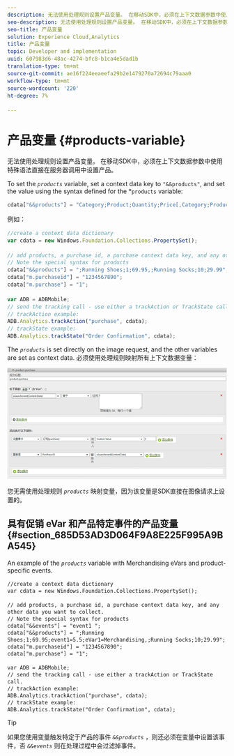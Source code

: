 ```yaml
---
description: 无法使用处理规则设置产品变量。 在移动SDK中，必须在上下文数据参数中使用特殊语法直接在服务器调用中设置产品。
seo-description: 无法使用处理规则设置产品变量。 在移动SDK中，必须在上下文数据参数中使用特殊语法直接在服务器调用中设置产品。
seo-title: 产品变量
solution: Experience Cloud,Analytics
title: 产品变量
topic: Developer and implementation
uuid: 607983d6-48ac-4274-bfc8-b1ca4e5dad1b
translation-type: tm+mt
source-git-commit: ae16f224eeaeefa29b2e1479270a72694c79aaa0
workflow-type: tm+mt
source-wordcount: '220'
ht-degree: 7%

---
```



# 产品变量 {#products-variable}

无法使用处理规则设置产品变量。 在移动SDK中，必须在上下文数据参数中使用特殊语法直接在服务器调用中设置产品。

To set the *`products`* variable, set a context data key to `"&&products"`, and set the value using the syntax defined for the *`products` variable:

```js
cdata["&&products"] = "Category;Product;Quantity;Price[,Category;Product;Quantity;Price]";
```

例如：

```js
//create a context data dictionary 
var cdata = new Windows.Foundation.Collections.PropertySet(); 
 
// add products, a purchase id, a purchase context data key, and any other data you want to collect. 
// Note the special syntax for products 
cdata["&&products"] = ";Running Shoes;1;69.95,;Running Socks;10;29.99"; 
cdata["m.purchaseid"] = "1234567890"; 
cdata["m.purchase"] = "1"; 
 
var ADB = ADBMobile; 
// send the tracking call - use either a trackAction or TrackState call. 
// trackAction example: 
ADB.Analytics.trackAction("purchase", cdata); 
// trackState example: 
ADB.Analytics.trackState("Order Confirmation", cdata);
```

The *`products`* is set directly on the image request, and the other variables are set as context data. 必须使用处理规则映射所有上下文数据变量：

![](assets/products-procrules.png)

您无需使用处理规则 *`products`* 映射变量，因为该变量是SDK直接在图像请求上设置的。

## 具有促销 eVar 和产品特定事件的产品变量 {#section_685D53AD3D064F9A8E225F995A9BA545}

An example of the *`products`* variable with Merchandising eVars and product-specific events.

```
//create a context data dictionary 
var cdata = new Windows.Foundation.Collections.PropertySet(); 
  
// add products, a purchase id, a purchase context data key, and any other data you want to collect. 
// Note the special syntax for products 
cdata["&&events"] = "event1 "; 
cdata["&&products"] = ";Running Shoes;1;69.95;event1=5.5;eVar1=Merchandising,;Running Socks;10;29.99"; 
cdata["m.purchaseid"] = "1234567890"; 
cdata["m.purchase"] = "1"; 
  
var ADB = ADBMobile; 
// send the tracking call - use either a trackAction or TrackState call. 
// trackAction example: 
ADB.Analytics.trackAction("purchase", cdata); 
// trackState example: 
ADB.Analytics.trackState("Order Confirmation", cdata);
```

>[!TIP]
>
>如果您使用变量触发特定于产品的事件 *`&&products`* ，则还必须在变量中设置该事件，否 *`&&events`* 则在处理过程中会过滤掉事件。

